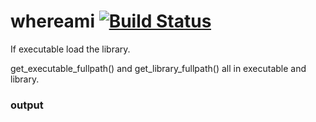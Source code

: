 # whereami [![Build Status](https://travis-ci.org/fooofei/whereami.svg?branch=master)](https://travis-ci.org/fooofei/whereami)

If executable load the library.

get_executable_fullpath() and get_library_fullpath() all in executable and library.

### output

```

```
